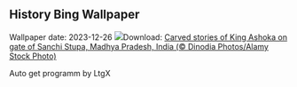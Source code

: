 ## History Bing Wallpaper
Wallpaper date: 2023-12-26
![](https://www.bing.com/th?id=OHR.SanchiStupaMP_EN-IN0719147985_UHD.jpg&w=1000)Download: [Carved stories of King Ashoka on gate of Sanchi Stupa, Madhya Pradesh, India (© Dinodia Photos/Alamy Stock Photo)](https://www.bing.com/th?id=OHR.SanchiStupaMP_EN-IN0719147985_UHD.jpg)

Auto get programm by LtgX
